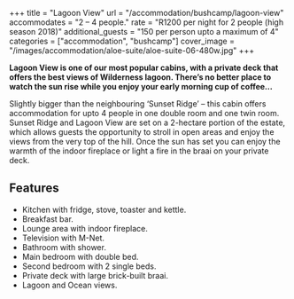+++
title = "Lagoon View"
url = "/accommodation/bushcamp/lagoon-view"
accommodates = "2 – 4 people."
rate = "R1200 per night for 2 people (high season 2018)"
additional_guests = "150 per person upto a maximum of 4"
categories = ["accommodation", "bushcamp"]
cover_image = "/images/accommodation/aloe-suite/aloe-suite-06-480w.jpg"
+++

**Lagoon View is one of our most popular cabins, with a private deck that offers the best views of Wilderness lagoon. There’s no better place to watch the sun rise while you enjoy your early morning cup of coffee…**
<!--more-->
Slightly bigger than the neighbouring ‘Sunset Ridge’ – this cabin offers accommodation for upto 4 people in one double room and one twin room. Sunset Ridge and Lagoon View are set on a 2-hectare portion of the estate, which allows guests the opportunity to stroll in open areas and enjoy the views from the very top of the hill. Once the sun has set you can enjoy the warmth of the indoor fireplace or light a fire in the braai on your private deck.

## Features

*   Kitchen with fridge, stove, toaster and kettle.
*   Breakfast bar.
*   Lounge area with indoor fireplace.
*   Television with M-Net.
*   Bathroom with shower.
*   Main bedroom with double bed.
*   Second bedroom with 2 single beds.
*   Private deck with large brick-built braai.
*   Lagoon and Ocean views.
